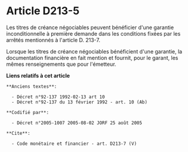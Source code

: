 # Article D213-5

Les titres de créance négociables peuvent bénéficier d'une garantie inconditionnelle à première demande dans les conditions
fixées par les arrêtés mentionnés à l'article D. 213-7. 

Lorsque les titres de créance négociables bénéficient d'une garantie, la documentation financière en fait mention et fournit,
pour le garant, les mêmes renseignements que pour l'émetteur.

**Liens relatifs à cet article**

	**Anciens textes**:

	  - Décret n°92-137 1992-02-13 art 10
	  - Décret n°92-137 du 13 février 1992 - art. 10 (Ab)

	**Codifié par**:

	  - Décret n°2005-1007 2005-08-02 JORF 25 août 2005

	**Cite**:

	  - Code monétaire et financier - art. D213-7 (V)
